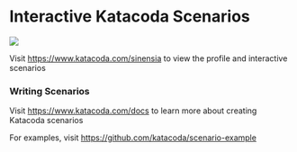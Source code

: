 # Interactive Katacoda Scenarios

[![](http://shields.katacoda.com/katacoda/sinensia/count.svg)](https://www.katacoda.com/sinensia "Get your profile on Katacoda.com")

Visit https://www.katacoda.com/sinensia to view the profile and interactive scenarios

### Writing Scenarios
Visit https://www.katacoda.com/docs to learn more about creating Katacoda scenarios

For examples, visit https://github.com/katacoda/scenario-example
